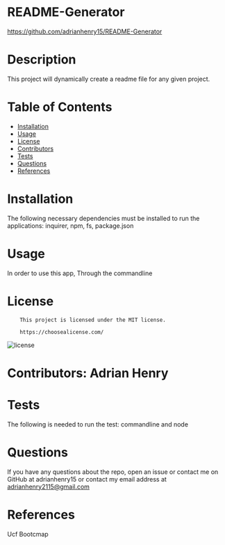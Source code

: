 # README-Generator

https://github.com/adrianhenry15/README-Generator

# Description

This project will dynamically create a readme file for any given project.

# Table of Contents

- [Installation](#installation)
- [Usage](#usage)
- [License](#license)
- [Contributors](#contributors)
- [Tests](#tests)
- [Questions](#questions)
- [References](#references)

# Installation

The following necessary dependencies must be installed to run the applications: inquirer, npm, fs, package.json

# Usage

In order to use this app, Through the commandline

# License

        This project is licensed under the MIT license.

        https://choosealicense.com/

![license](https://img.shields.io/badge/MIT-license-red)

# Contributors: Adrian Henry

# Tests

The following is needed to run the test: commandline and node

# Questions

If you have any questions about the repo, open an issue or contact me on GitHub at adrianhenry15 or contact my email address at adrianhenry2115@gmail.com

# References

Ucf Bootcmap
